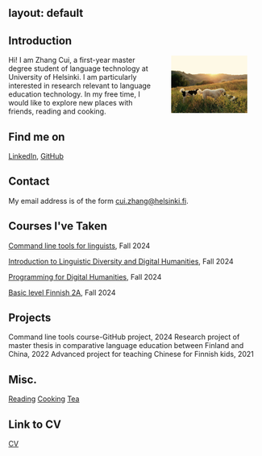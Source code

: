 
layout: default
---

## Introduction
 
<img src="assets/images/me1.jpg" alt="Photo" hspace="30" width="30%" align="right"/> Hi! I am Zhang Cui, a first-year master degree student of language technology at University of Helsinki. I am particularly interested in research relevant to language education technology.  In my free time, I would like to explore new places with friends, reading and cooking.

## Find me on

[LinkedIn](https://www.linkedin.com/in/cui-z-218258216/), [GitHub](https://github.com/ZhangCui-LT)

## Contact

My email address is of the form cui.zhang@helsinki.fi. 

## Courses I've Taken

[Command line tools for linguists](https://studies.helsinki.fi/kurssit/toteutus/hy-opt-cur-2223-261401a1-c550-4436-91b9-7edf4a1a3b57/KIK-LG221), Fall 2024

[Introduction to Linguistic Diversity and Digital Humanities](https://studies.helsinki.fi/courses/course-implementation/hy-opt-cur-2425-9df97501-21e6-4b8d-9de4-e91303f2ff71/LDA-301), Fall 2024

[Programming for Digital Humanities](https://studies.helsinki.fi/kurssit/toteutus/hy-opt-cur-2223-d85cca5c-0a41-4332-9f2b-5f8d82d602c9/LDA-H313/Programming_for_Digital_Humanities_LDA_H511_H311_H313_Luento_opetus), Fall 2024

[Basic level Finnish 2A](https://studies.helsinki.fi/courses/course-implementation/otm-f291b7ad-24b0-4e5a-a91c-d5cd9127139b/SUO-121), Fall 2024

## Projects
Command line tools course-GitHub project, 2024
Research project of master thesis in comparative language education between Finland and China, 2022
Advanced project for teaching Chinese for Finnish kids, 2021


## Misc. 

[Reading](https://en.wikipedia.org/wiki/Reading)
[Cooking](https://en.wikipedia.org/wiki/Cooking)
[Tea](https://en.wikipedia.org/wiki/Tea)


## Link to CV
[CV](https://github.com/ZhangCui-LT/ZhangCui.github.io/blob/cmdline-course/docs/CV_Cui%20Zhang.pdf)
